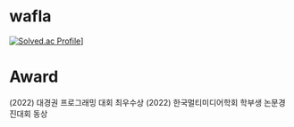 # wafla
[![Solved.ac Profile](http://mazassumnida.wtf/api/v2/generate_badge?boj=jjangguzi)](https://solved.ac/jjangguzi/)]

# Award
(2022) 대경권 프로그래밍 대회 최우수상
(2022) 한국멀티미디어학회 학부생 논문경진대회 동상
